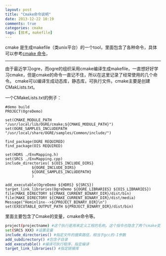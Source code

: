 ```yaml
---
layout: post
title: "Cmake命令说明"
date: 2013-12-22 10:19
comments: true
categories: cmake
tags: [技术, makefile]
---
```


cmake 是生成makefile（类unix平台）的一个tool，里面包含了各种命令，具体可以参考[cmake 命令](https://cmake.org/cmake/help/v2.8.10/cmake.html#section_Commands)，


------------


由于最近学习ogre，而ogre的组织采用cmake编译生成makefile，一直想好好学习cmake，但是cmake的命令一直记不住，所以在这里记录了经常使用的几个命令。
cmake可以编译生成动态库，静态库，可执行文件。cmake主要是创建CMakLists.txt。

一个CMakeLists.txt的例子：
```
#demo build
PROJECT(OgreDemo)

set(CMAKE_MODULE_PATH "/usr/local/lib/OGRE/cmake;${CMAKE_MODULE_PATH}")
set(OGRE_SAMPLES_INCLUDEPATH "/usr/local/share/OGRE/samples/Common/include/")

find_package(OGRE REQUIRED)
find_package(OIS REQUIRED)

set(HDRS ./EnvMapping.h)
set(SRCS ./EnvMapping.cpp)
include_directories( ${OIS_INCLUDE_DIRS}
            ${OGRE_INCLUDE_DIRS}
            ${OGRE_SAMPLES_INCLUDEPATH}
            )

add_executable(OgreDemo ${HDRS} ${SRCS})
target_link_libraries(OgreDemo ${OGRE_LIBRARIES} ${OIS_LIBRARIES})
file(MAKE_DIRECTORY ${CMAKE_CURRENT_BINARY_DIR}/dist/bin)
file(MAKE_DIRECTORY ${CMAKE_CURRENT_BINARY_DIR}/dist/media)
Message("Hominlinx-->${PROJECT_BINARY_DIR}\n")
set(EXECUTABLE_OUTPUT_PATH ${PROJECT_BINARY_DIR}/dist/bin)
``` 
里面主要包含了Cmake的变量，cmake命令等。
```bash
project(projectname) #这个执行是用来定义工程的名称。这个指令也隐含了两个cmake变量：<projectname>_binary_dir以及<projectname>_source_dir,这两个变量指的是当前工程的路径。
set(SRCS XXX) #设置变量
include_directories() #指定文件的搜索路径，相当于gcc的-I参数
add_subdirectory() #包含子目录
add_executable() #编译可执行程序，指定编译
target_link_libraries() #指定链接库
```
